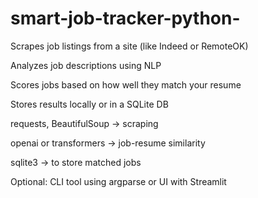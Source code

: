 # smart-job-tracker-python-

Scrapes job listings from a site (like Indeed or RemoteOK)

Analyzes job descriptions using NLP

Scores jobs based on how well they match your resume

Stores results locally or in a SQLite DB


requests, BeautifulSoup → scraping

openai or transformers → job-resume similarity

sqlite3 → to store matched jobs

Optional: CLI tool using argparse or UI with Streamlit
